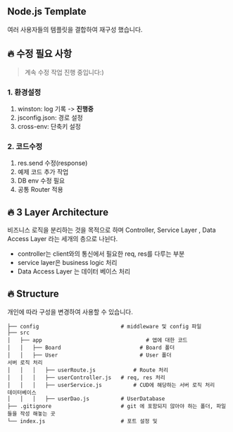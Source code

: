 ## Node.js Template
여러 사용자들의 템플릿을 결합하여 재구성 했습니다.  

## 🔥 수정 필요 사항
> 계속 수정 작업 진행 중입니다:)
### 1. 환경설정
1. winston: log 기록  -> **진행중**
2. jsconfig.json: 경로 설정
3. cross-env: 단축키 설정

### 2. 코드수정
1. res.send 수정(response)
2. 예제 코드 추가 작업
3. DB env 수정 필요
4. 공통 Router 적용


## 🔥 3 Layer Architecture
비즈니스 로직을 분리하는 것을 목적으로 하며 Controller, Service Layer , Data Access Layer 라는 세개의 층으로 나뉜다.  

- controller는 client와의 통신에서 필요한 req, res를 다루는 부분  
- service layer은 business logic 처리
- Data Access Layer 는 데이터 베이스 처리

## 🔥 Structure
개인에 따라 구성을 변경하여 사용할 수 있습니다.  

```
├── config                          # middleware 및 config 파일
├── src                     			
│   ├── app              				    # 앱에 대한 코드 
│   │   ├── Board            			  # Board 폴더
│   │   ├── User            			  # User 폴더
서버 로직 처리
│   │ 	│   ├── userRoute.js 		    # Route 처리
│   │ 	│   ├── userController.js 	# req, res 처리
│   │ 	│   ├── userService.js   		# CUD에 해당하는 서버 로직 처리   
데이터베이스
│   │ 	│   ├── userDao.js          # UserDatabase
├── .gitignore                     	# git 에 포함되지 않아야 하는 폴더, 파일들을 작성 해놓는 곳
└── index.js                        # 포트 설정 및 
```
